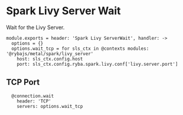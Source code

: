 
# Spark Livy Server Wait

Wait for the Livy Server.

    module.exports = header: 'Spark Livy ServerWait', handler: ->
      options = {}
      options.wait_tcp = for sls_ctx in @contexts modules: '@rybajs/metal/spark/livy_server'
        host: sls_ctx.config.host
        port: sls_ctx.config.ryba.spark.livy.conf['livy.server.port']

## TCP Port

      @connection.wait
        header: 'TCP'
        servers: options.wait_tcp
